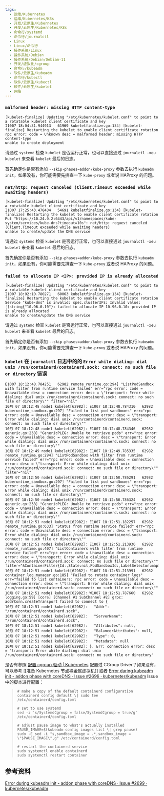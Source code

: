```yaml
---
tags:
  - 运维/Kubernetes
  - 运维/Kubernetes/K8s
  - 开发/云原生/Kubernetes
  - 开发/云原生/Kubernetes/K8s
  - 命令行/systemd
  - 命令行/journalctl
  - Linux
  - Linux/命令行
  - 操作系统/Linux
  - 操作系统/Debian
  - 操作系统/Debian/Debian-11
  - 开发/虚拟化/cgroup
  - 命令行/kubeadm
  - 软件/云原生/kubeadm
  - 命令行/kubectl
  - 软件/云原生/kubectl
  - 软件/云原生/kubelet
  - 网络
---
```

### `malformed header: missing HTTP content-type`

```shell
[kubelet-finalize] Updating "/etc/kubernetes/kubelet.conf" to point to a rotatable kubelet client certificate and key
I1007 18:04:31.944913   61969 kubeletfinalize.go:134] [kubelet-finalize] Restarting the kubelet to enable client certificate rotation
rpc error: code = Unknown desc = malformed header: missing HTTP content-type
unable to create deployment
```

请通过 `systemd` 检查 `kubelet` 是否运行正常，也可以直接通过 `journalctl -xeu kubelet` 来查看 `kubelet` 最后的日志。

首先确定你是否有添加 `--skip-phases=addon/kube-proxy` 参数去执行 `kubeadm init`，如果没有，你可能需要先排查一下 `kube-proxy` 或者说 HAProxy 的问题。

### `net/http: request canceled (Client.Timeout exceeded while awaiting headers)`

```shell
[kubelet-finalize] Updating "/etc/kubernetes/kubelet.conf" to point to a rotatable kubelet client certificate and key
I1007 17:25:43.478404   54691 kubeletfinalize.go:134] [kubelet-finalize] Restarting the kubelet to enable client certificate rotation
Put "https://10.24.0.2:6443/api/v1/namespaces/kube-system/services/kube-dns?timeout=10s": net/http: request canceled (Client.Timeout exceeded while awaiting headers)
unable to create/update the DNS service
```

请通过 `systemd` 检查 `kubelet` 是否运行正常，也可以直接通过 `journalctl -xeu kubelet` 来查看 `kubelet` 最后的日志。

首先确定你是否有添加 `--skip-phases=addon/kube-proxy` 参数去执行 `kubeadm init`，如果没有，你可能需要先排查一下 `kube-proxy` 或者说 HAProxy 的问题。
### `failed to allocate IP <IP>: provided IP is already allocated`

```shell
[kubelet-finalize] Updating "/etc/kubernetes/kubelet.conf" to point to a rotatable kubelet client certificate and key
I1007 18:02:10.780271   60063 kubeletfinalize.go:134] [kubelet-finalize] Restarting the kubelet to enable client certificate rotation
Service "kube-dns" is invalid: spec.clusterIPs: Invalid value: []string{"10.96.0.10"}: failed to allocate IP 10.96.0.10: provided IP is already allocated
unable to create/update the DNS service
```

请通过 `systemd` 检查 `kubelet` 是否运行正常，也可以直接通过 `journalctl -xeu kubelet` 来查看 `kubelet` 最后的日志。

首先确定你是否有添加 `--skip-phases=addon/kube-proxy` 参数去执行 `kubeadm init`，如果没有，你可能需要先排查一下 `kube-proxy` 或者说 HAProxy 的问题。

### `kubelet` 在 `journalctl` 日志中的的 `Error while dialing: dial unix /run/containerd/containerd.sock: connect: no such file or directory` 错误

```shell
E1007 18:12:48.784251   62982 remote_runtime.go:294] "ListPodSandbox with filter from runtime service failed" err="rpc error: code = Unavailable desc = connection error: desc = \"transport: Error while dialing: dial unix /run/containerd/containerd.sock: connect: no such file or directory\"" filter="nil"
10月 07 18:12:48 node1 kubelet[62982]: E1007 18:12:48.784310   62982 kuberuntime_sandbox.go:297] "Failed to list pod sandboxes" err="rpc error: code = Unavailable desc = connection error: desc = \"transport: Error while dialing: dial unix /run/containerd/containerd.sock: connect: no such file or directory\""
10月 07 18:12:48 node1 kubelet[62982]: E1007 18:12:48.784346   62982 generic.go:238] "GenericPLEG: Unable to retrieve pods" err="rpc error: code = Unavailable desc = connection error: desc = \"transport: Error while dialing: dial unix /run/containerd/containerd.sock: connect: no such file or directory\""
10月 07 18:12:49 node1 kubelet[62982]: E1007 18:12:49.785335   62982 remote_runtime.go:294] "ListPodSandbox with filter from runtime service failed" err="rpc error: code = Unavailable desc = connection error: desc = \"transport: Error while dialing: dial unix /run/containerd/containerd.sock: connect: no such file or directory\"" filter="nil"
10月 07 18:12:50 node1 kubelet[62982]: E1007 18:12:50.786291   62982 kuberuntime_sandbox.go:297] "Failed to list pod sandboxes" err="rpc error: code = Unavailable desc = connection error: desc = \"transport: Error while dialing: dial unix /run/containerd/containerd.sock: connect: no such file or directory\""
10月 07 18:12:50 node1 kubelet[62982]: E1007 18:12:50.786324   62982 generic.go:238] "GenericPLEG: Unable to retrieve pods" err="rpc error: code = Unavailable desc = connection error: desc = \"transport: Error while dialing: dial unix /run/containerd/containerd.sock: connect: no such file or directory\""
10月 07 18:12:51 node1 kubelet[62982]: E1007 18:12:51.182257   62982 remote_runtime.go:633] "Status from runtime service failed" err="rpc error: code = Unavailable desc = connection error: desc = \"transport: Error while dialing: dial unix /run/containerd/containerd.sock: connect: no such file or directory\""
10月 07 18:12:51 node1 kubelet[62982]: E1007 18:12:51.213930   62982 remote_runtime.go:407] "ListContainers with filter from runtime service failed" err="rpc error: code = Unavailable desc = connection error: desc = \"transport: Error while dialing: dial unix /run/containerd/containerd.sock: connect: no such file or directory\"" filter="&ContainerFilter{Id:,State:nil,PodSandboxId:,LabelSelector:map[string]string{},}"
10月 07 18:12:51 node1 kubelet[62982]: E1007 18:12:51.213991   62982 container_log_manager.go:185] "Failed to rotate container logs" err="failed to list containers: rpc error: code = Unavailable desc = connection error: desc = \"transport: Error while dialing: dial unix /run/containerd/containerd.sock: connect: no such file or directory\""
10月 07 18:12:51 node1 kubelet[62982]: W1007 18:12:51.787660   62982 logging.go:59] [core] [Channel #1 SubChannel #2] grpc: addrConn.createTransport failed to connect to {
10月 07 18:12:51 node1 kubelet[62982]:   "Addr": "/run/containerd/containerd.sock",
10月 07 18:12:51 node1 kubelet[62982]:   "ServerName": "/run/containerd/containerd.sock",
10月 07 18:12:51 node1 kubelet[62982]:   "Attributes": null,
10月 07 18:12:51 node1 kubelet[62982]:   "BalancerAttributes": null,
10月 07 18:12:51 node1 kubelet[62982]:   "Type": 0,
10月 07 18:12:51 node1 kubelet[62982]:   "Metadata": null
10月 07 18:12:51 node1 kubelet[62982]: }. Err: connection error: desc = "transport: Error while dialing: dial unix /run/containerd/containerd.sock: connect: no such file or directory"
```

是否有参照 [配置 cgroup 驱动 | Kubernetes](https://kubernetes.io/zh-cn/docs/tasks/administer-cluster/kubeadm/configure-cgroup-driver/) 配置过 CGroup Driver？如果没有，可以参考 [[准备 Kubernetes 节点裸金属虚拟机]] 或者 [Error during kubeadm init - addon phase with coreDNS · Issue #2699 · kubernetes/kubeadm](https://github.com/kubernetes/kubeadm/issues/2699) Issue 中的脚本进行配置：

> ```shell
> # make a copy of the default containerd configuration
> containerd config default \| sudo tee /etc/containerd/config.toml
> 
> # set to use systemd
> sed -i 's/SystemdCgroup = false/SystemdCgroup = true/g' /etc/containerd/config.toml
> 
> # adjust pause image to what's actually installed
> PAUSE_IMAGE=$(kubeadm config images list \| grep pause)
> sudo -E sed -i "s,sandbox_image = .*,sandbox_image = \"$PAUSE_IMAGE\",g" /etc/containerd/config.toml
> 
> # restart the containerd service
> sudo systemctl enable containerd
> sudo systemctl restart container
> ```
## 参考资料

[Error during kubeadm init - addon phase with coreDNS · Issue #2699 · kubernetes/kubeadm](https://github.com/kubernetes/kubeadm/issues/2699)